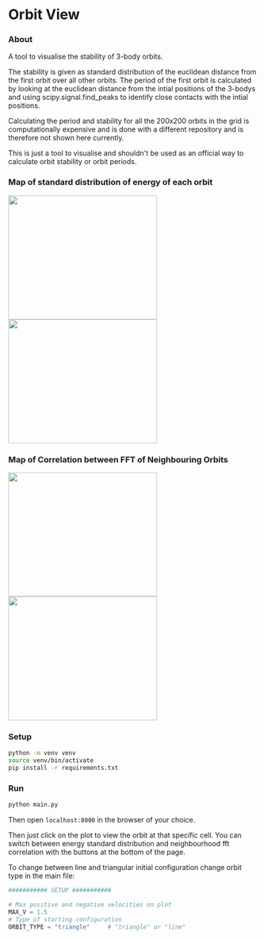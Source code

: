 # Orbit View

### About

A tool to visualise the stability of 3-body orbits.

The stability is given as standard distribution of the euclidean distance from the first orbit over all other orbits. The period of the first orbit is calculated by looking at the euclidean distance from the intial positions of the 3-bodys and using scipy.signal.find_peaks to identify close contacts with the intial positions.

Calculating the period and stability for all the 200x200 orbits in the grid is computationally expensive and is done with a different repository and is therefore not shown here currently.

This is just a tool to visualise and shouldn't be used as an official way to calculate orbit stability or orbit periods.

### Map of standard distribution of energy of each orbit
<img src="https://github.com/0x365/orbit-view/blob/main/data/line/energies_std.png" width="300" height="250"></img>
<img src="https://github.com/0x365/orbit-view/blob/main/data/triangle/energies_std.png" width="300" height="250"></img>

### Map of Correlation between FFT of Neighbouring Orbits
<img src="https://github.com/0x365/orbit-view/blob/main/data/line/fft_map_close.png" width="300" height="250"></img>
<img src="https://github.com/0x365/orbit-view/blob/main/data/triangle/fft_map_close.png" width="300" height="250"></img>

### Setup
```bash
python -m venv venv
source venv/bin/activate
pip install -r requirements.txt
```

### Run
```bash
python main.py
```
Then open `localhost:8000` in the browser of your choice.

Then just click on the plot to view the orbit at that specific cell. You can switch between energy standard distribution and neighbourhood fft correlation with the buttons at the bottom of the page.

To change between line and triangular initial configuration change orbit type in the main file:
```python
########### SETUP ###########

# Max positive and negative velocities on plot
MAX_V = 1.5
# Type of starting configuration
ORBIT_TYPE = "triangle"     # "triangle" or "line"
```